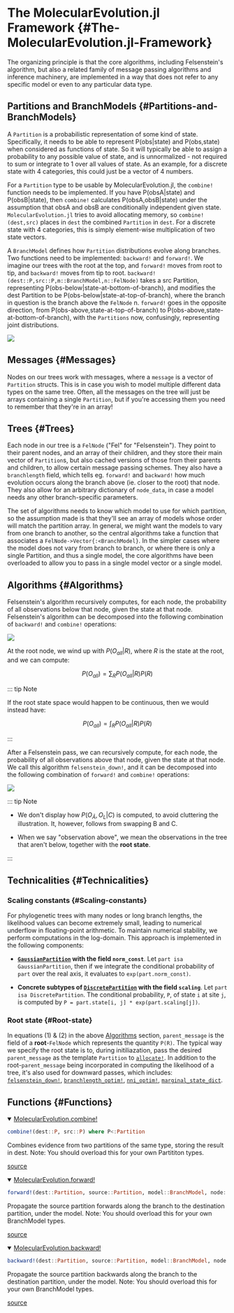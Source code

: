 
# The MolecularEvolution.jl Framework {#The-MolecularEvolution.jl-Framework}

The organizing principle is that the core algorithms, including Felsenstein&#39;s algorithm, but also a related family of message passing algorithms and inference machinery, are implemented in a way that does not refer to any specific model or even to any particular data type.

## Partitions and BranchModels {#Partitions-and-BranchModels}

A `Partition` is a probabilistic representation of some kind of state. Specifically, it needs to be able to represent P(obs|state) and P(obs,state) when considered as functions of state. So it will typically be able to assign a probability to any possible value of state, and is unnormalized - not required to sum or integrate to 1 over all values of state. As an example, for a discrete state with 4 categories, this could just be a vector of 4 numbers.

For a `Partition` type to be usable by MolecularEvolution.jl, the `combine!` function needs to be implemented. If you have P(obsA|state) and P(obsB|state), then `combine!` calculates P(obsA,obsB|state) under the assumption that obsA and obsB are conditionally independent given state. `MolecularEvolution.jl` tries to avoid allocating memory, so `combine!(dest,src)` places in `dest` the combined `Partition` in `dest`. For a discrete state with 4 categories, this is simply element-wise multiplication of two state vectors.

A `BranchModel` defines how `Partition` distributions evolve along branches. Two functions need to be implemented: `backward!` and `forward!`. We imagine our trees with the root at the top, and `forward!` moves from root to tip, and `backward!` moves from tip to root. `backward!(dest::P,src::P,m::BranchModel,n::FelNode)` takes a src Partition, representing P(obs-below|state-at-bottom-of-branch), and modifies the dest Partition to be P(obs-below|state-at-top-of-branch), where the branch in question is the branch above the `FelNode` n. `forward!` goes in the opposite direction, from P(obs-above,state-at-top-of-branch) to P(obs-above,state-at-bottom-of-branch), with the `Partitions` now, confusingly, representing joint distributions.


![](figures/directions.svg)


## Messages {#Messages}

Nodes on our trees work with messages, where a `message` is a vector of `Partition` structs. This is in case you wish to model multiple different data types on the same tree. Often, all the messages on the tree will just be arrays containing a single `Partition`, but if you&#39;re accessing them you need to remember that they&#39;re in an array!

## Trees {#Trees}

Each node in our tree is a `FelNode` (&quot;Fel&quot; for &quot;Felsenstein&quot;). They point to their parent nodes, and an array of their children, and they store their main vector of `Partition`s, but also cached versions of those from their parents and children, to allow certain message passing schemes. They also have a `branchlength` field, which tells eg. `forward!` and `backward!` how much evolution occurs along the branch above (ie. closer to the root) that node. They also allow for an arbitrary dictionary of `node_data`, in case a model needs any other branch-specific parameters.

The set of algorithms needs to know which model to use for which partition, so the assumption made is that they&#39;ll see an array of models whose order will match the partition array. In general, we might want the models to vary from one branch to another, so the central algorithms take a function that associates a `FelNode->Vector{:<BranchModel}`. In the simpler cases where the model does not vary from branch to branch, or where there is only a single Partition, and thus a single model, the core algorithms have been overloaded to allow you to pass in a single model vector or a single model.

## Algorithms {#Algorithms}

Felsenstein&#39;s algorithm recursively computes, for each node, the probability of all observations below that node, given the state at that node. Felsenstein&#39;s algorithm can be decomposed into the following combination of `backward!` and `combine!` operations:


![](figures/FelsensteinRecursion.svg)


At the root node, we wind up with $P(O_{all}|R)$, where $R$ is the state at the root, and we can compute:

$$P(O_{all}) = \sum_{R} P(O_{all}|R) P(R) \tag{1}$$

::: tip Note

If the root state space would happen to be continuous, then we would instead have:

$$P(O_{all}) = \int_{R} P(O_{all}|R) P(R) \tag{2}$$

:::

After a Felsenstein pass, we can recursively compute, for each node, the probability of all observations above that node, given the state at that node. We call this algorithm `felsenstein_down!`, and it can be decomposed into the following combination of `forward!` and `combine!` operations:


![](figures/FelsensteinDownRecursion.svg)


::: tip Note
- We don&#39;t display how $P(O_{Â}, O_L|C)$ is computed, to avoid cluttering the illustration. It, however, follows from swapping B and C.
  
- When we say &quot;observation above&quot;, we mean the observations in the tree that aren&#39;t below, together with the **root state**.
  

:::

## Technicalities {#Technicalities}

### Scaling constants {#Scaling-constants}

For phylogenetic trees with many nodes or long branch lengths, the likelihood values can become extremely small, leading to numerical underflow in floating-point arithmetic. To maintain numerical stability, we perform computations in the log-domain. This approach is implemented in the following components:
- **[`GaussianPartition`](/api#MolecularEvolution.GaussianPartition) with the field `norm_const`**. Let `part isa GaussianPartition`, then if we integrate the conditional probability of `part` over the real axis, it evaluates to `exp(part.norm_const)`.
  
- **Concrete subtypes of [`DiscretePartition`](/api#MolecularEvolution.DiscretePartition) with the field `scaling`**. Let `part isa DiscretePartition`. The conditional probability, `P`, of state `i` at site `j`, is computed by `P = part.state[i, j] * exp(part.scaling[j])`.
  

### Root state {#Root-state}

In equations (1) &amp; (2) in the above [Algorithms](/framework#Algorithms) section, `parent_message` is the field of a **root**-`FelNode` which represents the quantity `P(R)`. The typical way we specify the root state is to, during initiliazation, pass the desired `parent_message` as the template `Partition` to [`allocate!`](/api#MolecularEvolution.allocate!-Tuple{Any,%20Any}). In addition to the root-`parent_message` being incorporated in computing the likelihood of a tree, it&#39;s also used for downward passes, which includes: [`felsenstein_down!`](/api#MolecularEvolution.felsenstein_down!-Tuple{FelNode,%20Any}), [`branchlength_optim!`](/optimization#MolecularEvolution.branchlength_optim!), [`nni_optim!`](/optimization#MolecularEvolution.nni_optim!), [`marginal_state_dict`](/ancestors#MolecularEvolution.marginal_state_dict).

## Functions {#Functions}
<details class='jldocstring custom-block' open>
<summary><a id='MolecularEvolution.combine!' href='#MolecularEvolution.combine!'><span class="jlbinding">MolecularEvolution.combine!</span></a> <Badge type="info" class="jlObjectType jlFunction" text="Function" /></summary>



```julia
combine!(dest::P, src::P) where P<:Partition
```


Combines evidence from two partitions of the same type, storing the result in dest. Note: You should overload this for your own Partititon types.


<Badge type="info" class="source-link" text="source"><a href="https://github.com/MurrellGroup/MolecularEvolution.jl/blob/db088346584c687f47f57a4fc109427cadc63e91/src/models/discrete_models/discrete_partitions.jl#L185-L190" target="_blank" rel="noreferrer">source</a></Badge>

</details>

<details class='jldocstring custom-block' open>
<summary><a id='MolecularEvolution.forward!' href='#MolecularEvolution.forward!'><span class="jlbinding">MolecularEvolution.forward!</span></a> <Badge type="info" class="jlObjectType jlFunction" text="Function" /></summary>



```julia
forward!(dest::Partition, source::Partition, model::BranchModel, node::FelNode)
```


Propagate the source partition forwards along the branch to the destination partition, under the model. Note: You should overload this for your own BranchModel types.


<Badge type="info" class="source-link" text="source"><a href="https://github.com/MurrellGroup/MolecularEvolution.jl/blob/db088346584c687f47f57a4fc109427cadc63e91/src/models/discrete_models/pmatrix_models/pmatrix_models.jl#L22-L27" target="_blank" rel="noreferrer">source</a></Badge>

</details>

<details class='jldocstring custom-block' open>
<summary><a id='MolecularEvolution.backward!' href='#MolecularEvolution.backward!'><span class="jlbinding">MolecularEvolution.backward!</span></a> <Badge type="info" class="jlObjectType jlFunction" text="Function" /></summary>



```julia
backward!(dest::Partition, source::Partition, model::BranchModel, node::FelNode)
```


Propagate the source partition backwards along the branch to the destination partition, under the model. Note: You should overload this for your own BranchModel types.


<Badge type="info" class="source-link" text="source"><a href="https://github.com/MurrellGroup/MolecularEvolution.jl/blob/db088346584c687f47f57a4fc109427cadc63e91/src/models/discrete_models/pmatrix_models/pmatrix_models.jl#L5-L10" target="_blank" rel="noreferrer">source</a></Badge>

</details>

